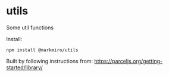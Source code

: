 # utils

Some util functions

Install:

```
npm install @markmiro/utils
```

Built by following instructions from:
https://parceljs.org/getting-started/library/
